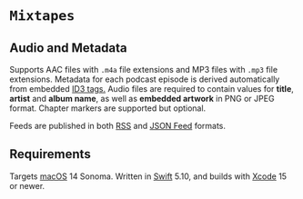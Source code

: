 # `Mixtapes`

## Audio and Metadata

Supports AAC files with `.m4a` file extensions and MP3 files with `.mp3` file extensions. Metadata for each podcast episode is derived automatically from embedded [ID3 tags.](https://developer.apple.com/documentation/avfoundation/media_assets_and_metadata) Audio files are required to contain values for __title__, __artist__ and __album name__, as well as  __embedded artwork__ in PNG or JPEG format. Chapter markers are supported but optional.

Feeds are published in both [RSS](https://validator.w3.org/feed/docs/rss2.html) and [JSON Feed](https://jsonfeed.org) formats.

## Requirements

Targets [macOS](https://developer.apple.com/macos) 14 Sonoma. Written in [Swift](https://developer.apple.com/swift) 5.10, and builds with [Xcode](https://developer.apple.com/xcode) 15 or newer.
